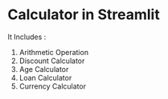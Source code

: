 # Calculator in Streamlit

It Includes :
1. Arithmetic Operation 
2. Discount Calculator
3. Age Calculator
4. Loan Calculator
5. Currency Calculator
